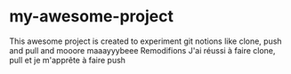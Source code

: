 # my-awesome-project
This awesome project is created to experiment git notions like clone, push and pull and mooore maaayyybeee
Remodifions
J'ai réussi à faire clone, pull et je m'apprête à faire push
